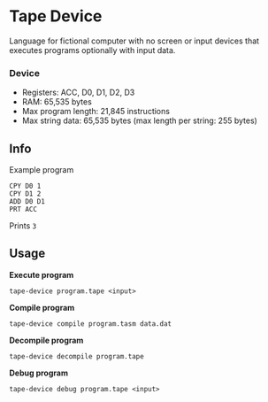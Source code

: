 # Tape Device

Language for fictional computer with no screen or input devices that executes programs optionally with input data.

### Device

- Registers: ACC, D0, D1, D2, D3
- RAM: 65,535 bytes
- Max program length: 21,845 instructions
- Max string data: 65,535 bytes (max length per string: 255 bytes)

## Info

Example program
```
CPY D0 1
CPY D1 2
ADD D0 D1
PRT ACC
```

Prints `3`

## Usage

**Execute program**
```
tape-device program.tape <input>
```

**Compile program**
```
tape-device compile program.tasm data.dat
```

**Decompile program**
```
tape-device decompile program.tape
```

**Debug program**
```
tape-device debug program.tape <input>
```
